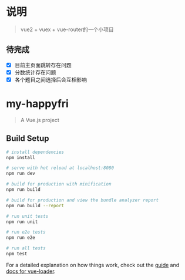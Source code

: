 # 说明

> vue2 + vuex + vue-router的一个小项目

## 待完成

-[x] 目前主页面跳转存在问题
-[x] 分数统计存在问题
-[x] 各个题目之间选择后会互相影响
 
# my-happyfri

> A Vue.js project

## Build Setup

``` bash
# install dependencies
npm install

# serve with hot reload at localhost:8080
npm run dev

# build for production with minification
npm run build

# build for production and view the bundle analyzer report
npm run build --report

# run unit tests
npm run unit

# run e2e tests
npm run e2e

# run all tests
npm test
```

For a detailed explanation on how things work, check out the [guide](http://vuejs-templates.github.io/webpack/) and [docs for vue-loader](http://vuejs.github.io/vue-loader).

